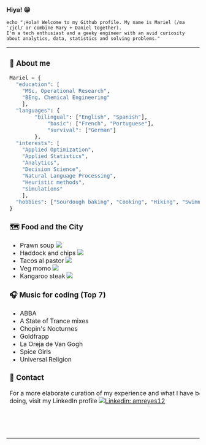 ### Hiya! 😁

```batch
echo "¡Hola! Welcome to my Github profile. My name is Mariel (/maˈɾjɛl/ or combine Mary + Daniel together). 
I'm a tech enthusiast and a geeky engineer with an avid curiosity about analytics, data, statistics and solving problems."
```

<table><tr><td valign="top" width="33%">

### :notebook: About me

```python
Mariel = {
  "education": [
  	"MSc, Operational Research", 
  	"BEng, Chemical Engineering"
	],
  "languages": {
		"bilingual": ["English", "Spanish"],
        	"basic": ["French", "Portuguese"],
        	"survival": ["German"]
        },  
  "interests": [
  	"Applied Optimization", 
	"Applied Statistics", 
	"Analytics",
	"Decision Science",
	"Natural Language Processing", 
	"Heuristic methods", 
	"Simulations"
	],
  "hobbies": ["Sourdough baking", "Cooking", "Hiking", "Swimming"]
}
```

### :world_map: Food and the City

- Prawn soup <img src="https://img.shields.io/badge/-Acapulco-2e94ba?style=flat-square&logo=freelancer&logoColor=white"/>
- Haddock and chips <img src="https://img.shields.io/badge/-Edinburgh-005EB8?style=flat-square&logo=data:image/svg+xml;base64,PD94bWwgdmVyc2lvbj0iMS4wIj8+CjxzdmcgeG1sbnM9Imh0dHA6Ly93d3cudzMub3JnLzIwMDAvc3ZnIiB3aWR0aD0iMTAwMCIgaGVpZ2h0PSI2MDAiPgo8cmVjdCB3aWR0aD0iMTAwJSIgaGVpZ2h0PSIxMDAlIiBmaWxsPSIjMDA1RUI4Ii8+CjxwYXRoIGQ9Ik0gMCwwIEwgMTAwMCw2MDAgTSAwLDYwMCBMIDEwMDAsMCIgc3Ryb2tlPSIjZmZmIiBzdHJva2Utd2lkdGg9IjEyMCIvPgo8L3N2Zz4=&logoColor=white"/> 
- Tacos al pastor <img src="https://img.shields.io/badge/-Mexico%20City-ff5000?style=flat-square&logo=metrodelaciudaddemexico&logoColor=white"/> 
- Veg momo <img src="https://img.shields.io/badge/-Reading-53004e?style=flat-square&logo=data:image/svg+xml;base64,PD94bWwgdmVyc2lvbj0iMS4wIiBlbmNvZGluZz0iVVRGLTgiPz4KPHN2ZyB4bWxucz0iaHR0cDovL3d3dy53My5vcmcvMjAwMC9zdmciIHdpZHRoPSI4MDAiIGhlaWdodD0iNDgwIj4KPHBhdGggZmlsbD0iI0ZGRiIgZD0ibTAsMGg4MDB2NDgwSDAiLz4KPHBhdGggc3Ryb2tlPSIjQzgxMDJFIiBzdHJva2Utd2lkdGg9Ijk2IiBkPSJtMCwyNDBoODAwTTQwMCwwdjQ4MCIvPgo8L3N2Zz4=&logoColor=white"/> 
- Kangaroo steak <img src="https://img.shields.io/badge/-Sydney-E40000?style=flat-square&logo=qantas&logoColor=white"/> 

### :headphones: Music for coding (Top 7)

- ABBA
- A State of Trance mixes
- Chopin's Nocturnes
- Goldfrapp
- La Oreja de Van Gogh
- Spice Girls
- Universal Religion

### :briefcase: Contact

For a more elaborate curation of my experience and what I have been doing, visit my LinkedIn profile [![Linkedin: amreyes12](https://img.shields.io/badge/-amreyes12-blue?style=flat-square&logo=Linkedin&logoColor=white&link=https://www.linkedin.com/in/amreyes12/)](https://www.linkedin.com/in/amreyes12/)

</td><td valign="top" width="55%">

### :keyboard: Tech Stack

**Languages**

![C#](https://img.shields.io/badge/C%23-%23239120.svg?style=flat-square&logo=c-sharp&logoColor=white)
![Python](https://img.shields.io/badge/Python-3670A0?style=flat-square&logo=python&logoColor=ffdd54)
![R](https://img.shields.io/badge/R-%23276DC3.svg?style=flat-square&logo=r&logoColor=white)

**Web**

![CSS3](https://img.shields.io/badge/CSS3-%231572B6.svg?style=flat-square&logo=css3&logoColor=white)
![Express.js](https://img.shields.io/badge/express.js-%23404d59.svg?style=flat-square&logo=express&logoColor=%2361DAFB)
![HTML5](https://img.shields.io/badge/HTML5-%23E34F26.svg?style=flat-square&logo=html5&logoColor=white)
![Hugo](https://img.shields.io/badge/Hugo-FF4088?style=flat-square&logo=hugo&logoColor=white)
![JavaScript](https://img.shields.io/badge/JavaScript-%23323330.svg?style=flat-square&logo=javascript&logoColor=%23F7DF1E)
![NodeJS](https://img.shields.io/badge/Node.js-6DA55F?style=flat-square&logo=node.js&logoColor=white)

**Databases**

![MicrosoftSQLServer](https://img.shields.io/badge/Microsoft%20SQL%20Server-CC2927?style=flat-square&logo=microsoft%20sql%20server&logoColor=white)
![MySQL](https://img.shields.io/badge/MySQL-%2300f.svg?style=flat-square&logo=mysql&logoColor=white)
![SQLite](https://img.shields.io/badge/SQLite-%2307405e.svg?style=flat-square&logo=sqlite&logoColor=white)

**Data Analysis**

![Power BI](https://img.shields.io/badge/Power%20BI-F2C811?style=flat-square&logo=power%20bi&logoColor=black)

**Data Science / Machine Learning**

![Jupyter](https://img.shields.io/badge/Jupyter%20Notebook-F37626?style=flat-square&logo=jupyter&logoColor=white)
![NLTK](https://img.shields.io/badge/NLTK-276e7d?style=flat-square&logo=python&logoColor=white)
![NumPy](https://img.shields.io/badge/NumPy-%23013243.svg?style=flat-square&logo=numpy&logoColor=white)
![Pandas](https://img.shields.io/badge/pandas-%23150458.svg?style=flat-square&logo=pandas&logoColor=white)
![scikit-learn](https://img.shields.io/badge/scikit--learn-%23F7931E.svg?style=flat-square&logo=scikit-learn&logoColor=white)
![SciPy](https://img.shields.io/badge/SciPy-%230C55A5.svg?style=flat-square&logo=scipy&logoColor=%white)
![SymPy](https://img.shields.io/badge/SymPy-3B5526?style=flat-square&logo=sympy&logoColor=%white)

**IDE / Editor**

![Visual Studio](https://img.shields.io/badge/Visual%20Studio-5C2D91.svg?style=flat-square&logo=visual-studio&logoColor=white)
![Visual Studio Code](https://img.shields.io/badge/VSCode-0078d7.svg?style=flat-square&logo=visual-studio-code&logoColor=white)

**Testing**

![Jest](https://img.shields.io/badge/-Jest-%23C21325?style=flat-square&logo=jest&logoColor=white)
![pytest](https://img.shields.io/badge/-pytest-0A9EDC?style=flat-square&logo=pytest&logoColor=white)

**Version control**

![Git](https://img.shields.io/badge/git-%23F05033.svg?style=flat-square&logo=git&logoColor=white)
![GitHub](https://img.shields.io/badge/GitHub-%23121011.svg?style=flat-square&logo=github&logoColor=white)
![Perforce Helix](https://img.shields.io/badge/-Perforce%20Helix-00AEEF?style=flat-square&logo=Perforce&logoColor=white)

### :bar_chart: Stats

[![Top Langs](https://github-readme-stats.vercel.app/api/top-langs/?username=mariel-rs&layout=compact&hide=jupyter%20notebook)](#)

</td></tr></table>
